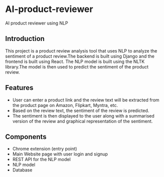 # AI-product-reviewer
AI product reviewer using NLP

## Introduction
This project is a product review analysis tool that uses NLP to analyze the sentiment of a product review.The backend is built using Django and the frontend is built using React. The NLP model is built using the NLTK library.The model is then used to predict the sentiment of the product review.

## Features
- User can enter a product link and the review text will be extracted from the product page on Amazon, Flipkart, Myntra, etc.
- Based on the review text, the sentiment of the review is predicted.
- The sentiment is then displayed to the user along with a summarised version of the review and graphical representation of the sentiment.

## Components
- Chrome extension (entry point)
- Main Website page with user login and signup
- REST API for the NLP model
- NLP model
- Database